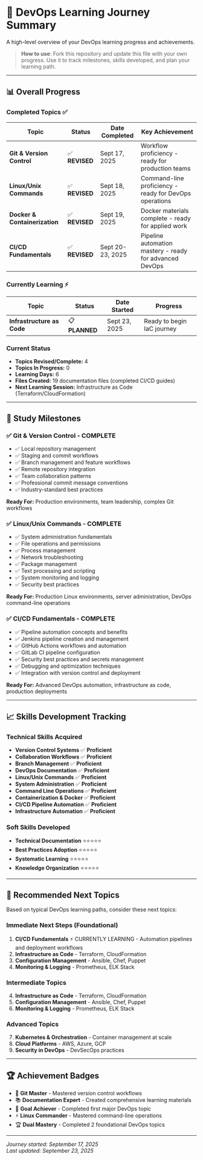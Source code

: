 # 🚀 DevOps Learning Journey Summary

A high-level overview of your DevOps learning progress and achievements.

> **How to use**: Fork this repository and update this file with your own progress. Use it to track milestones, skills developed, and plan your learning path.

---

## 📊 Overall Progress

### Completed Topics ✅
| Topic | Status | Date Completed | Key Achievement |
|-------|--------|----------------|-----------------|
| **Git & Version Control** | ✅ **REVISED** | Sept 17, 2025 | Workflow proficiency - ready for production teams |
| **Linux/Unix Commands** | ✅ **REVISED** | Sept 18, 2025 | Command-line proficiency - ready for DevOps operations |
| **Docker & Containerization** | ✅ **REVISED** | Sept 19, 2025 | Docker materials complete - ready for applied work |
| **CI/CD Fundamentals** | ✅ **REVISED** | Sept 20-23, 2025 | Pipeline automation mastery - ready for advanced DevOps |

### Currently Learning ⚡
| Topic | Status | Date Started | Progress |
|-------|--------|---------------|----------|
| **Infrastructure as Code** | 📋 **PLANNED** | Sept 23, 2025 | Ready to begin IaC journey |

### Current Status
- **Topics Revised/Complete:** 4
- **Topics In Progress:** 0
- **Learning Days:** 6
- **Files Created:** 19 documentation files (completed CI/CD guides)
- **Next Learning Session:** Infrastructure as Code (Terraform/CloudFormation)

---

## 🎯 Study Milestones

### ✅ Git & Version Control - COMPLETE
- ✅ Local repository management
- ✅ Staging and commit workflows
- ✅ Branch management and feature workflows
- ✅ Remote repository integration
- ✅ Team collaboration patterns
- ✅ Professional commit message conventions
- ✅ Industry-standard best practices

**Ready For:** Production environments, team leadership, complex Git workflows

### ✅ Linux/Unix Commands - COMPLETE
- ✅ System administration fundamentals
- ✅ File operations and permissions
- ✅ Process management
- ✅ Network troubleshooting
- ✅ Package management
- ✅ Text processing and scripting
- ✅ System monitoring and logging
- ✅ Security best practices

**Ready For:** Production Linux environments, server administration, DevOps command-line operations

### ✅ CI/CD Fundamentals - COMPLETE
- ✅ Pipeline automation concepts and benefits
- ✅ Jenkins pipeline creation and management
- ✅ GitHub Actions workflows and automation
- ✅ GitLab CI pipeline configuration
- ✅ Security best practices and secrets management
- ✅ Debugging and optimization techniques
- ✅ Integration with version control and deployment

**Ready For:** Advanced DevOps automation, infrastructure as code, production deployments

---

## 📈 Skills Development Tracking

### Technical Skills Acquired
- **Version Control Systems** ✅ **Proficient**
- **Collaboration Workflows** ✅ **Proficient**
- **Branch Management** ✅ **Proficient**
- **DevOps Documentation** ✅ **Proficient**
- **Linux/Unix Commands** ✅ **Proficient**
- **System Administration** ✅ **Proficient**
- **Command Line Operations** ✅ **Proficient**
- **Containerization & Docker** ✅ **Proficient**
- **CI/CD Pipeline Automation** ✅ **Proficient**
- **Infrastructure Automation** ✅ **Proficient**

### Soft Skills Developed
- **Technical Documentation** ⭐⭐⭐⭐⭐
- **Best Practices Adoption** ⭐⭐⭐⭐⭐
- **Systematic Learning** ⭐⭐⭐⭐⭐
- **Knowledge Organization** ⭐⭐⭐⭐⭐

---

## 🎯 Recommended Next Topics

Based on typical DevOps learning paths, consider these next topics:

### Immediate Next Steps (Foundational)
1. **CI/CD Fundamentals** ⚡ CURRENTLY LEARNING - Automation pipelines and deployment workflows
2. **Infrastructure as Code** - Terraform, CloudFormation
3. **Configuration Management** - Ansible, Chef, Puppet
4. **Monitoring & Logging** - Prometheus, ELK Stack

### Intermediate Topics
4. **Infrastructure as Code** - Terraform, CloudFormation
5. **Configuration Management** - Ansible, Chef, Puppet
6. **Monitoring & Logging** - Prometheus, ELK Stack

### Advanced Topics
7. **Kubernetes & Orchestration** - Container management at scale
8. **Cloud Platforms** - AWS, Azure, GCP
9. **Security in DevOps** - DevSecOps practices

---

## 🏆 Achievement Badges

- 🥇 **Git Master** - Mastered version control workflows
- 📚 **Documentation Expert** - Created comprehensive learning materials
- 🎯 **Goal Achiever** - Completed first major DevOps topic
- ⚡ **Linux Commander** - Mastered command-line operations
- 🏆 **Dual Mastery** - Completed 2 foundational DevOps topics

---

*Journey started: September 17, 2025*  
*Last updated: September 23, 2025*